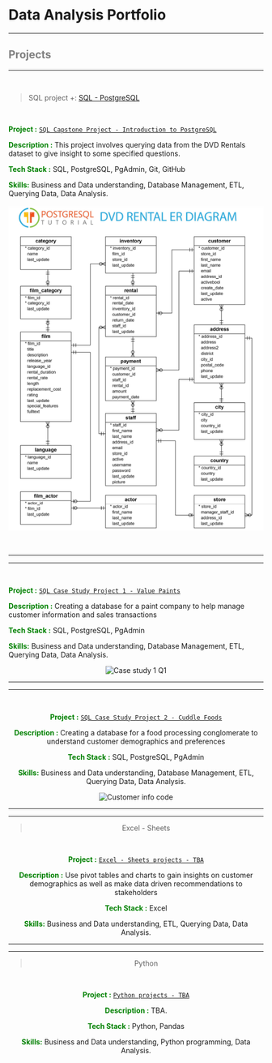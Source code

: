 # Data Analysis Portfolio


---

## <span style="color:grey"> Projects </span>
---


<br>

> SQL project +: [SQL - PostgreSQL](sql-projects)


<br>

<span style="color:green"> __Project :__  </span> [`SQL Capstone Project - Introduction to PostgreSQL`](sql-projects/sql-capstone-project)


<span style="color:green"> __Description :__   </span> This project involves querying data from the DVD Rentals dataset to give insight to some specified questions.

<span style="color:green">  __Tech Stack :__  </span> SQL, PostgreSQL, PgAdmin, Git, GitHub

<span style="color:green"> __Skills:__  </span>  Business and Data understanding, Database Management, ETL, Querying Data, Data Analysis.


<p align="center">

<div style="text-align:center"><img src="images\postgresql-sample-database-diagram.png" /></div>

</p>


<br>


---
---


<br>

<span style="color:green"> __Project :__  </span> [`SQL Case Study Project 1 - Value Paints`](sql-projects/sql-case-studies-24)


<span style="color:green"> __Description :__   </span> Creating a database for a paint company to help manage customer information and sales transactions

<span style="color:green">  __Tech Stack :__  </span> SQL, PostgreSQL, PgAdmin


<span style="color:green"> __Skills:__  </span>  Business and Data understanding, Database Management, ETL, Querying Data, Data Analysis.

<div style="text-align:center"><img width="768" alt="Case study 1 Q1" src="https://github.com/user-attachments/assets/ff561b01-3dac-446f-9e91-e070a17abbe2">




---
---

<br>

<span style="color:green"> __Project :__  </span> [`SQL Case Study Project 2 - Cuddle Foods`](sql-projects/sql-case-studies-24)


<span style="color:green"> __Description :__   </span> Creating a database for a food processing conglomerate to understand customer demographics and preferences

<span style="color:green">  __Tech Stack :__  </span> SQL, PostgreSQL, PgAdmin


<span style="color:green"> __Skills:__  </span>  Business and Data understanding, Database Management, ETL, Querying Data, Data Analysis.

<div style="text-align:center"><img width="786" alt="Customer info code" src="https://github.com/user-attachments/assets/f17da6b6-5e0e-4d95-a8ea-db20862b6abc">


---
---


> Excel - Sheets



<br>

<span style="color:green"> __Project :__  </span> [`Excel - Sheets projects - TBA`](excel-sheets-projects)


<span style="color:green"> __Description :__   </span> Use pivot tables and charts to gain insights on customer demographics as well as make data driven recommendations to stakeholders

<span style="color:green">  __Tech Stack :__  </span> Excel

<span style="color:green"> __Skills:__  </span>  Business and Data understanding,  ETL, Querying Data, Data Analysis.


---
---


> Python

<br>

<span style="color:green"> __Project :__  </span> [`Python projects - TBA`](python-projects)


<span style="color:green"> __Description :__   </span> TBA.

<span style="color:green">  __Tech Stack :__  </span> Python, Pandas

<span style="color:green"> __Skills:__  </span>  Business and Data understanding, Python programming, Data Analysis.


<br>




















